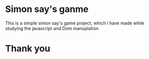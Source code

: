 # Simon say's ganme 
  This is a simple simon say's game project, which i have made  while studying the javascript and Dom manuplation 
  # Thank you